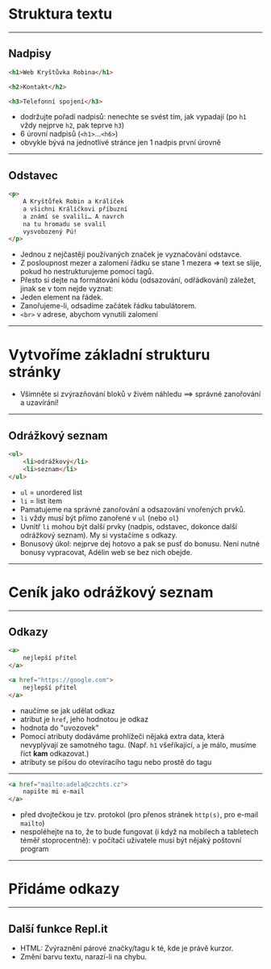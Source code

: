 <!-- .slide: data-state="c-slide-inter" -->

# Struktura textu

---

## Nadpisy

```html
<h1>Web Kryštůvka Robina</h1>

<h2>Kontakt</h2>

<h3>Telefonní spojení</h3>
```

>>>
* dodržujte pořadí nadpisů: nenechte se svést tím, jak vypadají (po `h1` vždy nejprve `h2`, pak teprve `h3`)
* 6 úrovní nadpisů (`<h1>`…`<h6>`)
* obvykle bývá na jednotlivé stránce jen 1 nadpis první úrovně

---

## Odstavec

```html
<p>
    A Kryštůfek Robin a Králíček
    a všichni Králíčkovi příbuzní
    a známí se svalili… A navrch
    na tu hromadu se svalil
    vysvobozený Pú!
</p>
```
<!-- .element: class="c-text-md stretch" contenteditable="true" -->

>>>
* Jednou z nejčastěji používaných značek je vyznačování odstavce.
* Z posloupnost mezer a zalomení řádku se stane 1 mezera => text se slije, pokud ho nestrukturujeme pomocí tagů.
* Přesto si dejte na formátování kódu (odsazování, odřádkování) záležet, jinak se v tom nejde vyznat:
* Jeden element na řádek.
* Zanořujeme-li, odsadíme začátek řádku tabulátorem.
* `<br>` v adrese, abychom vynutili zalomení

---

<!-- .slide: data-state="c-slide-task" -->

# Vytvoříme základní strukturu stránky

>>>
* Všimněte si zvýrazňování bloků v živém náhledu ==> správné zanořování a uzavírání!

---

## Odrážkový seznam

```html
<ul>
    <li>odrážkový</li>
    <li>seznam</li>
</ul>
```

>>>
* `ul` = unordered list
* `li` = list item
* Pamatujeme na správné zanořování a odsazování vnořených prvků.
* `li` vždy musí být přímo zanořené v `ul` (nebo `ol`)
* Uvnitř `li` mohou být další prvky (nadpis, odstavec, dokonce další odrážkový seznam). My si vystačíme s odkazy.
* Bonusový úkol: nejprve dej hotovo a pak se pusť do bonusu. Není nutné bonusy vypracovat, Adélin web se bez nich obejde.

---

<!-- .slide: data-state="c-slide-task" -->

# Ceník jako odrážkový seznam

---

## Odkazy

```html
<a>
    nejlepší přítel
</a>
```
<!-- .element: class="c-text-md fragment current-visible fade-out" contenteditable="true" -->

```html
<a href="https://google.com">
    nejlepší přítel
</a>
```
<!-- .element: class="c-text-nd fragment current-visible" contenteditable="true" -->

>>>
* naučíme se jak udělat odkaz
* atribut je `href`, jeho hodnotou je odkaz
* hodnota do "uvozovek"
* Pomocí atributy dodáváme prohlížeči nějaká extra data, která nevyplývají ze samotného tagu. (Např. `h1` všeříkající, `a` je málo, musíme říct **kam** odkazovat.)
* atributy se píšou do otevíracího tagu nebo prostě do tagu

---

```html
<a href="mailto:adela@czchts.cz">
    napište mi e-mail
</a>
```

>>>
* před dvojtečkou je tzv. protokol (pro přenos stránek `http(s)`, pro e-mail `mailto`)
* nespoléhejte na to, že to bude fungovat (i když na mobilech a tabletech téměř stoprocentně): v počítači uživatele musí být nějaký poštovní program

---

<!-- .slide: data-state="c-slide-task" -->

# Přidáme odkazy

---

## Další funkce Repl.it

* HTML: Zvýraznění párové značky/tagu k té, kde je právě kurzor.
* Změní barvu textu, narazí-li na chybu.
